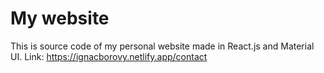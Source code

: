 # My website

This is source code of my personal website made in React.js and Material UI.
Link: https://ignacborovy.netlify.app/contact

